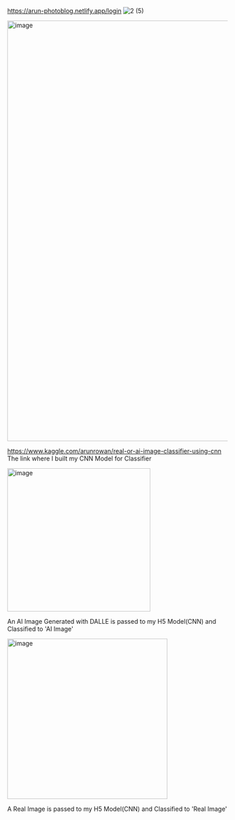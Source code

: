 https://arun-photoblog.netlify.app/login
![2 (5)](https://github.com/Arunrowan-70/pb/assets/85307660/a866db60-98fe-4a7b-8151-2bd9d8967b56)

<img width="960" alt="image" src="https://github.com/Arunrowan-70/pb/assets/85307660/19e12dcf-afe6-4de1-a63b-8c4738f207b5">


https://www.kaggle.com/arunrowan/real-or-ai-image-classifier-using-cnn
The link where I built my CNN Model for Classifier

<img width="327" alt="image" src="https://github.com/Arunrowan-70/pb/assets/85307660/16b355da-f9fb-4838-a811-70e27c5c0a8f">

An AI Image Generated with DALLE is passed to my H5 Model(CNN) and Classified to 'AI Image'

<img width="366" alt="image" src="https://github.com/Arunrowan-70/pb/assets/85307660/155a519c-2f8d-4038-8896-f360b640fe79"> 

A Real Image is passed to my H5 Model(CNN) and Classified to 'Real Image'

